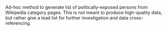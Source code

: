 Ad-hoc method to generate list of politically-exposed persons from
Wikipedia category pages. This is not meant to produce high-quality
data, but rather give a lead list for further investigation and 
data cross-referencing.
